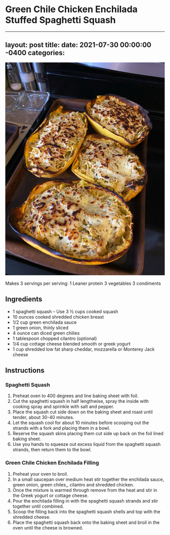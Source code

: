 # Green Chile Chicken Enchilada Stuffed Spaghetti Squash
---
layout: post
title: 
date:   2021-07-30 00:00:00 -0400
categories: 
---

![Green Chile Chicken Enchilada Stuffed Spaghetti Squash](/images/Green%20Chile%20Chicken%20Enchilada%20Stuffed%20Spaghetti%20Squash.jpeg)

Makes 3 servings
per serving:
1 Leaner protein
3 vegetables
3 condiments

## Ingredients
* 1 spaghetti squash – Use 3 ½ cups cooked squash
* 10 ounces cooked shredded chicken breast
* 1/2 cup green enchilada sauce
* 1 green onion, thinly sliced
* 4 ounce can diced green chilies
* 1 tablespoon chopped cilantro (optional)
* 1/4 cup cottage cheese blended smooth or greek yogurt
* 1 cup shredded low fat sharp cheddar, mozzarella or Monterey Jack cheese

## Instructions
### Spaghetti Squash
1. Preheat oven to 400 degrees and line baking sheet with foil.
2. Cut the spaghetti squash in half lengthwise, spray the inside with cooking spray and sprinkle with salt and pepper.
3. Place the squash cut side down on the baking sheet and roast until tender, about 30-40 minutes.
4. Let the squash cool for about 10 minutes before scooping out the strands with a fork and placing them in a bowl.
5. Reserve the squash skins placing them cut side up back on the foil lined baking sheet.
6. Use you hands to squeeze out excess liquid from the spaghetti squash strands, then return them to the bowl.

### Green Chile Chicken Enchilada Filling
1. Preheat your oven to broil.
2. In a small saucepan over medium heat stir together the enchilada sauce, green onion, green chiles,, cilantro and shredded chicken.
3. Once the mixture is warmed through remove from the heat and stir in the Greek yogurt or cottage cheese.
4. Pour the enchilada filling in with the spaghetti squash strands and stir together until combined.
5. Scoop the filling back into the spaghetti squash shells and top with the shredded cheese.
6. Place the spaghetti squash back onto the baking sheet and broil in the oven until the cheese is browned.

